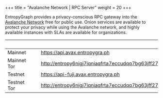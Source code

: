 +++
title = "Avalanche Network | RPC Server"
weight = 20
+++

EntropyGraph provides a privacy-conscious RPC gateway into the [Avalanche Network](https://avax.network) free for public use. Onion services are available to protect your privacy while using the Avalanche network, and highly available instances with SLAs are available for organizations.

|  | &nbsp;&nbsp;&nbsp;&nbsp; | |
| :-------| - | :----------- |
| Mainnet | | https://api.avax.entropygra.ph |
| Mainnet Tor | | http://entropy6nigj7iqniaqfrta7eccudqq7bg63jff274ppjcqpuaxef6yd.onion |
| Testnet | | https://api-fuji.avax.entropygra.ph |
| Testnet Tor | | http://entropy6nigj7iqniaqfrta7eccudqq7bg63jff274ppjcqpuaxef6yd.onion:8080 |

<!--more-->
